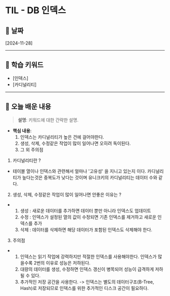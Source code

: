 # TIL - DB 인덱스

## 📅 날짜
[2024-11-28]

---

## 📌 학습 키워드
- [인덱스]
- [카디널리티]

---

## 📖 오늘 배운 내용

> **설명**: 키워드에 대한 간략한 설명.
- **핵심 내용**:
    1. 인덱스는 카디널리티가 높은 건에 걸어야한다.
    2. 생성, 삭제, 수정같은 작업이 많이 일어나면 오히려 독이된다.
    3. 그 외 주의점

1. 카디널리티란 ?
- 테이블 열이나 인덱스와 관련해서 얼마나 '고유성' 을 지니고 있는지 이다. 카디널리티가 높다는것은 중복도가 낮다는 것이며 유니크키의 카디널리티는 데이터 수와 같다.

2. 생성, 삭제, 수정같은 작업이 많이 일어나면 안좋은 이유는 ? 
- 1. 생성 : 새로운 데이터를 추가하면 데이터 뿐만 아니라 인덱스도 업데이트 
  2. 수정 : 인덱스가 설정된 열의 값이 수정되면 기존 인덱스를 제거하고 새로운 인덱스를 추가
  3. 삭제 : 데이터를 삭제하면 해당 데이터가 포함된 인덱스도 삭제해야 한다.

3. 주의점
- 1. 인덱스는 읽기 작업에 강력하지만 적절한 인덱스를 사용해야한다. 인덱스가 많을수록 2번의 이유로 성능은 저하된다.
  2. 대량의 데이터를 생성, 수정하면 인덱스 갱신이 병목되어 성능이 급격하게 저하될 수 있다. 
  3. 추가적인 저장 공간을 사용한다. -> 인덱스는 별도의 데이터구조(B-Tree, Hash)로 저장되므로 인덱스를 위한 추가적인 디스크 공간이 필요하다.


